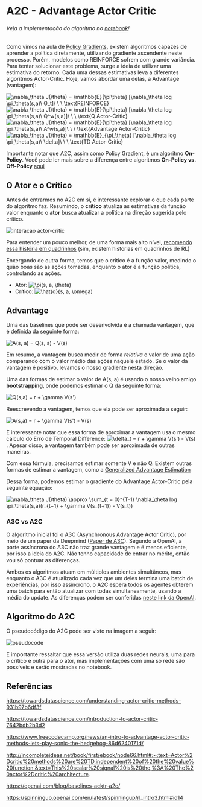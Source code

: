 # A2C - Advantage Actor Critic
###### Veja a implementação do algoritmo no [notebook](A2C.ipynb)!

Como vimos na aula de [Policy Gradients](https://github.com/turing-usp/Aprendizado-por-Reforco/tree/master/Aprendizado%20por%20Refor%C3%A7o%20Profundo/Policy%20Gradient), existem algoritmos capazes de aprender a política diretamente, utilizando gradiente ascendente neste processo. Porém, modelos como REINFORCE sofrem com grande variância. Para tentar solucionar este problema, surge a ideia de utilizar uma estimativa do retorno. Cada uma dessas estimativas leva a diferentes algoritmos Actor-Critic. Hoje, vamos abordar uma delas, a Advantage (vantagem):

<img src="https://latex.codecogs.com/svg.latex?\nabla_\theta&space;J(\theta)&space;=&space;\mathbb{E}_{\pi_\theta}&space;[\nabla_\theta&space;log&space;\pi_\theta(s,a)\&space;G_t]\&space;\&space;\&space;\text{REINFORCE}" title="\nabla_\theta J(\theta) = \mathbb{E}{\pi\theta} [\nabla_\theta log \pi_\theta(s,a)\ G_t]\ \ \ \text{REINFORCE}" />

<img src="https://latex.codecogs.com/svg.latex?\nabla_\theta&space;J(\theta)&space;=&space;\mathbb{E}_{\pi_\theta}&space;[\nabla_\theta&space;log&space;\pi_\theta(s,a)\&space;Q^w(s,a)]\&space;\&space;\&space;\text{Q&space;Actor-Critic}" title="\nabla_\theta J(\theta) = \mathbb{E}{\pi\theta} [\nabla_\theta log \pi_\theta(s,a)\ Q^w(s,a)]\ \ \ \text{Q Actor-Critic}" />

<img src="https://latex.codecogs.com/svg.latex?\nabla_\theta&space;J(\theta)&space;=&space;\mathbb{E}_{\pi_\theta}&space;[\nabla_\theta&space;log&space;\pi_\theta(s,a)\&space;A^w(s,a)]\&space;\&space;\&space;\text{Advantage&space;Actor-Critic}" title="\nabla_\theta J(\theta) = \mathbb{E}{\pi\theta} [\nabla_\theta log \pi_\theta(s,a)\ A^w(s,a)]\ \ \ \text{Advantage Actor-Critic}" />

<img src="https://latex.codecogs.com/svg.latex?\nabla_\theta&space;J(\theta)&space;=&space;\mathbb{E}_{\pi_\theta}&space;[\nabla_\theta&space;log&space;\pi_\theta(s,a)\&space;\delta]\&space;\&space;\&space;\text{TD&space;Actor-Critic}" title="\nabla_\theta J(\theta) = \mathbb{E}_{\pi_\theta} [\nabla_\theta log \pi_\theta(s,a)\ \delta]\ \ \ \text{TD Actor-Critic}" />

Importante notar que A2C, assim como Policy Gradient, é um algoritmo **On-Policy**. Você pode ler mais sobre a diferença entre algoritmos **On-Policy vs. Off-Policy** [aqui](https://github.com/turing-usp/Aprendizado-por-Reforco/tree/master/Introdu%C3%A7%C3%A3o/On-Policy%20x%20Off-Policy)

## O Ator e o Crítico

Antes de entrarmos no A2C em si, é interessante explorar o que cada parte do algoritmo faz. Resumindo, o **crítico** atualiza as estimativas da função valor enquanto o **ator** busca atualizar a política na direção sugerida pelo crítico.

![interacao actor-critic](https://miro.medium.com/max/390/1*-GfRVLWhcuSYhG25rN0IbA.png)

Para entender um pouco melhor, de uma forma mais alto nível, [recomendo essa história em quadrinhos](https://hackernoon.com/intuitive-rl-intro-to-advantage-actor-critic-a2c-4ff545978752) (sim, existem historias em quadrinhos de RL)

Enxergando de outra forma, temos que o crítico é a função valor, medindo o quão boas são as ações tomadas, enquanto o ator é a função política, controlando as ações.

* Ator: <img src="https://latex.codecogs.com/svg.latex?\pi(s,&space;a,&space;\theta)" title="\pi(s, a, \theta)" />
* Crítico: <img src="https://latex.codecogs.com/svg.latex?\hat{q}(s,&space;a,&space;\omega)" title="\hat{q}(s, a, \omega)" />


## Advantage

Uma das baselines que pode ser desenvolvida é a chamada vantagem, que é definida da seguinte forma:

<img src="https://latex.codecogs.com/svg.latex?A(s,&space;a)&space;=&space;Q(s,&space;a)&space;-&space;V(s)" title="A(s, a) = Q(s, a) - V(s)" />

Em resumo, a vantagem busca medir de forma *relativa* o valor de uma ação comparando com o valor médio das ações naquele estado. Se o valor da vantagem é positivo, levamos o nosso gradiente nesta direção.

Uma das formas de estimar o valor de A(s, a) é usando o nosso velho amigo **bootstrapping**, onde podemos estimar o Q da seguinte forma:

<img src="https://latex.codecogs.com/svg.latex?Q(s,a)&space;=&space;r&space;&plus;&space;\gamma&space;V(s')" title="Q(s,a) = r + \gamma V(s')" />

Reescrevendo a vantagem, temos que ela pode ser aproximada a seguir:

<img src="https://latex.codecogs.com/svg.latex?A(s,a)&space;=&space;r&space;&plus;&space;\gamma&space;V(s')&space;-&space;V(s)" title="A(s,a) = r + \gamma V(s') - V(s)" />

É interessante notar que essa forma de aproximar a vantagem usa o mesmo cálculo do Erro de Temporal Difference: <img src="https://latex.codecogs.com/svg.latex?\inline&space;\delta_t&space;=&space;r&space;&plus;&space;\gamma&space;V(s')&space;-&space;V(s)" title="\delta_t = r + \gamma V(s') - V(s)" />. Apesar disso, a vantagem também pode ser aproximada de outras maneiras.

Com essa fórmula, precisamos estimar somente V e não Q. Existem outras formas de estimar a vantagem, como a [Generalized Advantage Estimation](https://arxiv.org/pdf/1506.02438.pdf)

Dessa forma, podemos estimar o gradiente do Advantage Actor-Critic pela seguinte equação:

<img src="https://latex.codecogs.com/svg.latex?\nabla_\theta&space;J(\theta)&space;\approx&space;\sum_{t&space;=&space;0}^{T-1}&space;\nabla_\theta&space;log&space;\pi_\theta(s,a)(r_{t&plus;1}&space;&plus;&space;\gamma&space;V(s_{t&plus;1})&space;-&space;V(s_t))" title="\nabla_\theta J(\theta) \approx \sum_{t = 0}^{T-1} \nabla_\theta log \pi_\theta(s,a)(r_{t+1} + \gamma V(s_{t+1}) - V(s_t))" />

### A3C vs A2C

O algoritmo inicial foi o A3C (Asynchronous Advantage Actor Critic), por meio de um paper da Deepmind ([Paper de A3C](https://arxiv.org/abs/1602.01783)). Segundo a OpenAI, a parte assíncrona do A3C não traz grande vantagem e é menos eficiente, por isso a ideia do A2C. Não tenho capacidade de entrar no mérito, então vou só pontuar as diferenças.

Ambos os algoritmos atuam em múltiplos ambientes simultâneos, mas enquanto o A3C é atualizado cada vez que um deles termina uma batch de experiências, por isso assíncrono, o A2C espera todos os agentes obterem uma batch para então atualizar com todas simultaneamente, usando a média do update. As diferenças podem ser conferidas [neste link da OpenAI](https://openai.com/blog/baselines-acktr-a2c/).

## Algoritmo do A2C

O pseudocódigo do A2C pode ser visto na imagem a seguir:

![pseudocode](imgs/A2C.svg)

É importante ressaltar que essa versão utiliza duas redes neurais, uma para o crítico e outra para o ator, mas implementações com uma só rede são possíveis e serão mostradas no notebook.

## Referências
https://towardsdatascience.com/understanding-actor-critic-methods-931b97b6df3f

https://towardsdatascience.com/introduction-to-actor-critic-7642bdb2b3d2

https://www.freecodecamp.org/news/an-intro-to-advantage-actor-critic-methods-lets-play-sonic-the-hedgehog-86d6240171d/

http://incompleteideas.net/book/first/ebook/node66.html#:~:text=Actor%2Dcritic%20methods%20are%20TD,independent%20of%20the%20value%20function.&text=This%20scalar%20signal%20is%20the,%3A%20The%20actor%2Dcritic%20architecture.

https://openai.com/blog/baselines-acktr-a2c/

https://spinningup.openai.com/en/latest/spinningup/rl_intro3.html#id14
